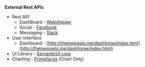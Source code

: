 **External Rest APIs**

 - Rest API
	 - DashBoard - [Webshipper](https://docs.webshipper.io/)
	 - Social - [Facebook](https://developers.facebook.com/docs/graph-api/reference)
	 - Messaging - [Slack](https://api.slack.com/)
 - User Interface
	 - Dashboard - [http://themepixels.me/dashforge/index.html](http://themepixels.me/dashforge/index.html)
 - UI Library - [SemanticUI csss](https://semantic-ui.com/)
 - Charting - [Primefaces](https://www.primefaces.org/primeng/#/chart) (Chart Only)
